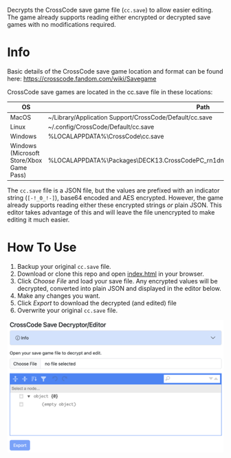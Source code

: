 Decrypts the CrossCode save game file (`cc.save`) to allow easier editing.  The game already supports reading either encrypted or decrypted save games with no modifications required.

# Info
Basic details of the CrossCode save game location and format can be found here: <a href="https://crosscode.fandom.com/wiki/Savegame">https://crosscode.fandom.com/wiki/Savegame</a>

CrossCode save games are located in the cc.save file in these locations:

<table class="table table-bordered table-sm">
    <thead>
        <tr>
            <th>OS</th>
            <th>Path</th>
        </tr>
    </thead>
    <tbody>
        <tr>
            <td>MacOS</td>
            <td>~/Library/Application Support/CrossCode/Default/cc.save</td>
        </tr>
        <tr>
            <td>Linux</td>
            <td>~/.config/CrossCode/Default/cc.save</td>
        </tr>
        <tr>
            <td>Windows</td>
            <td>%LOCALAPPDATA%\CrossCode\cc.save</td>
        </tr>
        <tr>
            <td>Windows (Microsoft Store/Xbox Game Pass)</td>
            <td>%LOCALAPPDATA%\Packages\DECK13.CrossCodePC_rn1dn9jh54zft\LocalCache\Local\CrossCode\cc.save</td>
        </tr>
    </tbody>
</table>

The `cc.save` file is a JSON file, but the values are prefixed with an indicator string (`[-!_0_!-]`), base64 encoded and AES encrypted.  However, the game already supports reading either these encrypted strings *or* plain JSON.  This editor takes advantage of this and will leave the file unencrypted to make editing it much easier.

# How To Use
  1. Backup your original `cc.save` file.
  2. Download or clone this repo and open <a href="./index.html">index.html</a> in your browser.
  2. Click *Choose File* and load your save file.  Any encrypted values will be decrypted, converted into plain JSON and displayed in the editor below.
  3. Make any changes you want.
  4. Click *Export* to download the decrypted (and edited) file
  5. Overwrite your original `cc.save` file.

![Screenshot](./screenshot.png)